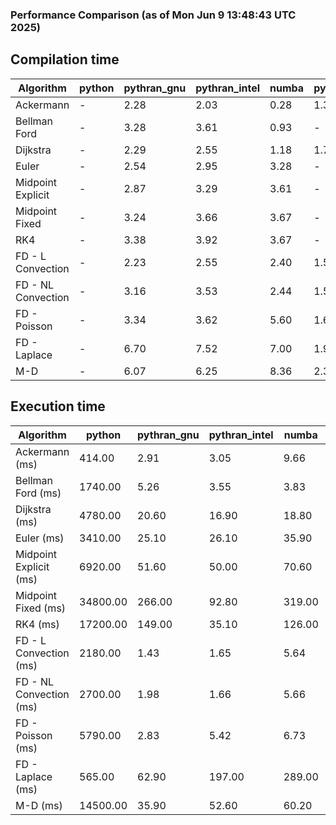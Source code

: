 ### Performance Comparison (as of Mon Jun  9 13:48:43 UTC 2025)
## Compilation time
Algorithm                 | python                    | pythran_gnu               | pythran_intel             | numba                     | pyccel_gnu_c              | pyccel_gnu_fortran        | pyccel_intel_c            | pyccel_intel_fortran     
------------------------- | ------------------------- | ------------------------- | ------------------------- | ------------------------- | ------------------------- | ------------------------- | ------------------------- | -------------------------
Ackermann                 | -                         | 2.28                      | 2.03                      | 0.28                      | 1.32                      | 1.35                      | 1.38                      | -                        
Bellman Ford              | -                         | 3.28                      | 3.61                      | 0.93                      | -                         | -                         | -                         | -                        
Dijkstra                  | -                         | 2.29                      | 2.55                      | 1.18                      | 1.71                      | 1.62                      | 1.86                      | -                        
Euler                     | -                         | 2.54                      | 2.95                      | 3.28                      | -                         | -                         | -                         | -                        
Midpoint Explicit         | -                         | 2.87                      | 3.29                      | 3.61                      | -                         | -                         | -                         | -                        
Midpoint Fixed            | -                         | 3.24                      | 3.66                      | 3.67                      | -                         | -                         | -                         | -                        
RK4                       | -                         | 3.38                      | 3.92                      | 3.67                      | -                         | -                         | -                         | -                        
FD - L Convection         | -                         | 2.23                      | 2.55                      | 2.40                      | 1.52                      | 1.43                      | 1.55                      | -                        
FD - NL Convection        | -                         | 3.16                      | 3.53                      | 2.44                      | 1.51                      | 1.43                      | 1.56                      | -                        
FD - Poisson              | -                         | 3.34                      | 3.62                      | 5.60                      | 1.68                      | 1.72                      | 1.76                      | -                        
FD - Laplace              | -                         | 6.70                      | 7.52                      | 7.00                      | 1.90                      | 1.84                      | 1.88                      | -                        
M-D                       | -                         | 6.07                      | 6.25                      | 8.36                      | 2.32                      | 2.46                      | 2.58                      | -                        

## Execution time
Algorithm                 | python                    | pythran_gnu               | pythran_intel             | numba                     | pyccel_gnu_c              | pyccel_gnu_fortran        | pyccel_intel_c            | pyccel_intel_fortran     
------------------------- | ------------------------- | ------------------------- | ------------------------- | ------------------------- | ------------------------- | ------------------------- | ------------------------- | -------------------------
Ackermann (ms)            | 414.00                    | 2.91                      | 3.05                      | 9.66                      | 1.23                      | 1.23                      | 4.80                      | -                        
Bellman Ford (ms)         | 1740.00                   | 5.26                      | 3.55                      | 3.83                      | -                         | -                         | -                         | -                        
Dijkstra (ms)             | 4780.00                   | 20.60                     | 16.90                     | 18.80                     | 66.60                     | 18.30                     | 52.20                     | -                        
Euler (ms)                | 3410.00                   | 25.10                     | 26.10                     | 35.90                     | -                         | -                         | -                         | -                        
Midpoint Explicit (ms)    | 6920.00                   | 51.60                     | 50.00                     | 70.60                     | -                         | -                         | -                         | -                        
Midpoint Fixed (ms)       | 34800.00                  | 266.00                    | 92.80                     | 319.00                    | -                         | -                         | -                         | -                        
RK4 (ms)                  | 17200.00                  | 149.00                    | 35.10                     | 126.00                    | -                         | -                         | -                         | -                        
FD - L Convection (ms)    | 2180.00                   | 1.43                      | 1.65                      | 5.64                      | 7.51                      | 1.78                      | 3.40                      | -                        
FD - NL Convection (ms)   | 2700.00                   | 1.98                      | 1.66                      | 5.66                      | 6.73                      | 1.53                      | 3.13                      | -                        
FD - Poisson (ms)         | 5790.00                   | 2.83                      | 5.42                      | 6.73                      | 14.70                     | 2.60                      | 12.30                     | -                        
FD - Laplace (ms)         | 565.00                    | 62.90                     | 197.00                    | 289.00                    | 490.00                    | 56.10                     | 294.00                    | -                        
M-D (ms)                  | 14500.00                  | 35.90                     | 52.60                     | 60.20                     | 114.00                    | 62.30                     | 69.40                     | -                        
